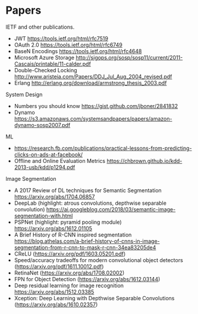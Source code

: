 # Papers
IETF and other publications.

* JWT https://tools.ietf.org/html/rfc7519
* OAuth 2.0 https://tools.ietf.org/html/rfc6749
* BaseN Encodings https://tools.ietf.org/html/rfc4648
* Microsoft Azure Storage http://sigops.org/sosp/sosp11/current/2011-Cascais/printable/11-calder.pdf
* Double-Checked Locking http://www.aristeia.com/Papers/DDJ_Jul_Aug_2004_revised.pdf
* Erlang http://erlang.org/download/armstrong_thesis_2003.pdf

System Design
* Numbers you should know https://gist.github.com/jboner/2841832
* Dynamo https://s3.amazonaws.com/systemsandpapers/papers/amazon-dynamo-sosp2007.pdf

ML

* https://research.fb.com/publications/practical-lessons-from-predicting-clicks-on-ads-at-facebook/
* Offline and Online Evaluation Metrics https://chbrown.github.io/kdd-2013-usb/kdd/p1294.pdf

Image Segmentation
* A 2017 Review of DL techniques for Semantic Segmentation https://arxiv.org/abs/1704.06857
* DeepLab (highlight: atrous convolutions, depthwise separable convolution) https://ai.googleblog.com/2018/03/semantic-image-segmentation-with.html
* PSPNet (highlight: pyramid pooling module) https://arxiv.org/abs/1612.01105
* A Brief History of R-CNN inspired segmentation https://blog.athelas.com/a-brief-history-of-cnns-in-image-segmentation-from-r-cnn-to-mask-r-cnn-34ea83205de4
* CReLU (https://arxiv.org/pdf/1603.05201.pdf)
* Speed/accuracy tradeoffs for modern convolutional object detectors (https://arxiv.org/pdf/1611.10012.pdf)
* RetinaNet (https://arxiv.org/abs/1708.02002)
* FPN for Object Detection (https://arxiv.org/abs/1612.03144)
* Deep residual learning for image recognition https://arxiv.org/abs/1512.03385
* Xception: Deep Learning with Depthwise Separable Convolutions (https://arxiv.org/abs/1610.02357)
